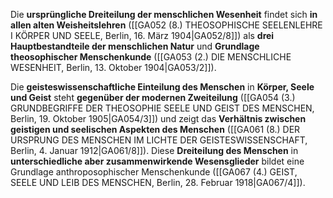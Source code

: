 
Die **ursprüngliche Dreiteilung der menschlichen Wesenheit** findet sich **in allen alten Weisheitslehren** ([[GA052 (8.) THEOSOPHISCHE SEELENLEHRE I KÖRPER UND SEELE, Berlin, 16. März 1904|GA052/8]]) als **drei Hauptbestandteile der menschlichen Natur** und **Grundlage theosophischer Menschenkunde** ([[GA053 (2.) DIE MENSCHLICHE WESENHEIT, Berlin, 13. Oktober 1904|GA053/2]]).

Die **geisteswissenschaftliche Einteilung des Menschen** in **Körper, Seele und Geist** steht **gegenüber der modernen Zweiteilung** ([[GA054 (3.) GRUNDBEGRIFFE DER THEOSOPHIE SEELE UND GEIST DES MENSCHEN, Berlin, 19. Oktober 1905|GA054/3]]) und zeigt das **Verhältnis zwischen geistigen und seelischen Aspekten des Menschen** ([[GA061 (8.) DER URSPRUNG DES MENSCHEN IM LICHTE DER GEISTESWISSENSCHAFT, Berlin, 4. Januar 1912|GA061/8]]). Diese **Dreiteilung des Menschen** in **unterschiedliche aber zusammenwirkende Wesensglieder** bildet eine Grundlage anthroposophischer Menschenkunde ([[GA067 (4.) GEIST, SEELE UND LEIB DES MENSCHEN, Berlin, 28. Februar 1918|GA067/4]]).
